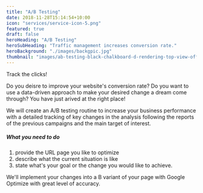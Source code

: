 ```yaml
---
title: "A/B Testing"
date: 2018-11-28T15:14:54+10:00
icon: "services/service-icon-5.png"
featured: true
draft: false
heroHeading: "A/B Testing"
heroSubHeading: "Traffic management increases conversion rate."
heroBackground: "./images/backgpic.jpg"
thumbnail: "images/ab-testing-black-chalkboard-d-rendering-top-view-office-desk-stationery-business-concept-toned-illustration-77654177.png"
---
```


Track the clicks!

Do you deisre to improve your website's conversion rate? Do you want to use a data-driven approach to make your desired change a dream come through? You have just arived at the right place!

We will create an A/B testing routine to increase your business performance with a detailed tracking of key changes in the analysis following the reports of the previous campaigns and the main target of interest.

##### What you need to do

1. provide the URL page you like to optimize
2. describe what the current situation is like
3. state what's your goal or the change you would like to achieve.

We'll implement your changes into a B variant of your page with Google Optimize with great level of accuracy.
